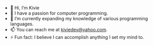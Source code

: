 - 👋 Hi, I’m Kivie
- 👀 I have a passion for computer programming.
- 🌱 I’m currently expanding my knowledge of various programming languages.
- 📫 You can reach me at kiviedev@yahoo.com.
- ⚡ Fun fact: I believe I can accomplish anything I set my mind to.
